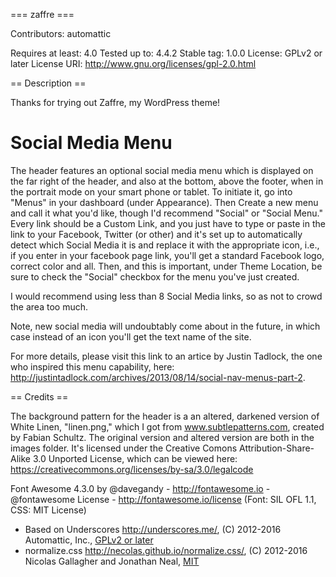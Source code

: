 === zaffre ===

Contributors: automattic

Requires at least: 4.0
Tested up to: 4.4.2
Stable tag: 1.0.0
License: GPLv2 or later
License URI: http://www.gnu.org/licenses/gpl-2.0.html

== Description ==

Thanks for trying out Zaffre, my WordPress theme!

Social Media Menu
=================
The header features an optional social media menu which is displayed on the far right of the header, and also at the bottom, above the footer, when in the portrait mode on your smart phone or tablet. To initiate it, go into "Menus" in your dashboard (under Appearance). Then Create a new menu and call it what you'd like, though I'd recommend "Social" or "Social Menu." Every link should be a Custom Link, and you just have to type or paste in the link to your Facebook, Twitter (or other) and it's set up to automatically detect which Social Media it is and replace it with the appropriate icon, i.e., if you enter in your facebook page link, you'll get a standard Facebook logo, correct color and all. Then, and this is important, under Theme Location, be sure to check the "Social" checkbox for the menu you've just created. 

I would recommend using less than 8 Social Media links, so as not to crowd the area too much.

Note, new social media will undoubtably come about in the future, in which case instead of an icon you'll get the text name of the site.

For more details, please visit this link to an artice by Justin Tadlock, the one who inspired this menu capability, here: http://justintadlock.com/archives/2013/08/14/social-nav-menus-part-2.

== Credits ==

The background pattern for the header is a an altered, darkened version of White Linen, "linen.png,"  which I got from www.subtlepatterns.com, created by Fabian Schultz. The original version and altered version are both in the images folder. It's licensed under the Creative Comons Attribution-Share-Alike 3.0 Unported License, which can be viewed here: https://creativecommons.org/licenses/by-sa/3.0/legalcode

Font Awesome 4.3.0 by @davegandy - http://fontawesome.io - @fontawesome
License - http://fontawesome.io/license (Font: SIL OFL 1.1, CSS: MIT License)

* Based on Underscores http://underscores.me/, (C) 2012-2016 Automattic, Inc., [GPLv2 or later](https://www.gnu.org/licenses/gpl-2.0.html)
* normalize.css http://necolas.github.io/normalize.css/, (C) 2012-2016 Nicolas Gallagher and Jonathan Neal, [MIT](http://opensource.org/licenses/MIT)
